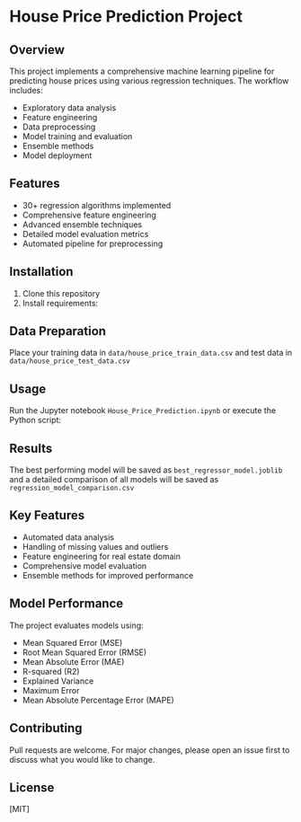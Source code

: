 # House Price Prediction Project

## Overview
This project implements a comprehensive machine learning pipeline for predicting house prices using various regression techniques. The workflow includes:
- Exploratory data analysis
- Feature engineering
- Data preprocessing
- Model training and evaluation
- Ensemble methods
- Model deployment

## Features
- 30+ regression algorithms implemented
- Comprehensive feature engineering
- Advanced ensemble techniques
- Detailed model evaluation metrics
- Automated pipeline for preprocessing

## Installation
1. Clone this repository
2. Install requirements:
   
## Data Preparation
Place your training data in `data/house_price_train_data.csv` and test data in `data/house_price_test_data.csv`

## Usage
Run the Jupyter notebook `House_Price_Prediction.ipynb` or execute the Python script:

## Results
The best performing model will be saved as `best_regressor_model.joblib` and a detailed comparison of all models will be saved as `regression_model_comparison.csv`

## Key Features
- Automated data analysis
- Handling of missing values and outliers
- Feature engineering for real estate domain
- Comprehensive model evaluation
- Ensemble methods for improved performance

## Model Performance
The project evaluates models using:
- Mean Squared Error (MSE)
- Root Mean Squared Error (RMSE)
- Mean Absolute Error (MAE)
- R-squared (R2)
- Explained Variance
- Maximum Error
- Mean Absolute Percentage Error (MAPE)

## Contributing
Pull requests are welcome. For major changes, please open an issue first to discuss what you would like to change.

## License
[MIT]
